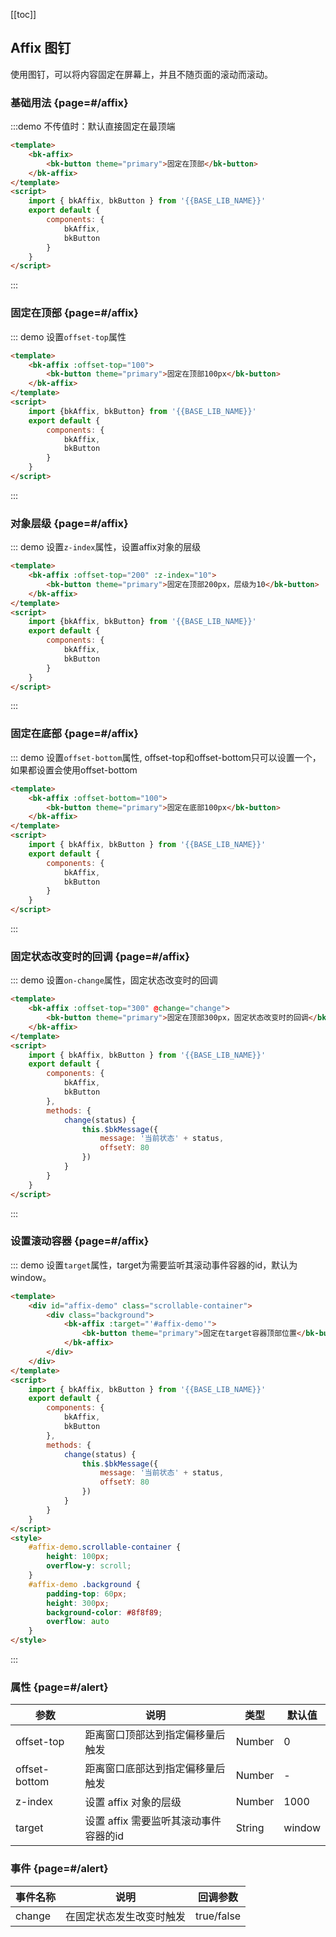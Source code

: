 <script>
    import { bkAffix, bkButton } from '@'

    export default {
        components: {
            bkAffix,
            bkButton
        },
        methods: {
            change(status) {
                this.$bkMessage({
                    message: '当前状态' + status,
                    offsetY: 80
                })
            }
        }
    }
</script>
<style>
    #affix-demo.scrollable-container {
        height: 100px;
        overflow-y: scroll;
    }
    #affix-demo .background {
        padding-top: 60px;
        height: 300px;
        background-color: #9b9b9b;
    }
</style>

[[toc]]

## Affix 图钉

使用图钉，可以将内容固定在屏幕上，并且不随页面的滚动而滚动。

### 基础用法 {page=#/affix}

:::demo 不传值时：默认直接固定在最顶端

```html
<template>
    <bk-affix>
        <bk-button theme="primary">固定在顶部</bk-button>
    </bk-affix>
</template>
<script>
    import { bkAffix, bkButton } from '{{BASE_LIB_NAME}}'
    export default {
        components: {
            bkAffix,
            bkButton
        }
    }
</script>
```
:::

### 固定在顶部 {page=#/affix}
::: demo 设置`offset-top`属性

```html
<template>
    <bk-affix :offset-top="100">
        <bk-button theme="primary">固定在顶部100px</bk-button>
    </bk-affix>
</template>
<script>
    import {bkAffix, bkButton} from '{{BASE_LIB_NAME}}'
    export default {
        components: {
            bkAffix,
            bkButton
        }
    }
</script>
```
:::

### 对象层级 {page=#/affix}
::: demo 设置`z-index`属性，设置affix对象的层级

```html
<template>
    <bk-affix :offset-top="200" :z-index="10">
        <bk-button theme="primary">固定在顶部200px，层级为10</bk-button>
    </bk-affix>
</template>
<script>
    import {bkAffix, bkButton} from '{{BASE_LIB_NAME}}'
    export default {
        components: {
            bkAffix,
            bkButton
        }
    }
</script>
```
:::

### 固定在底部 {page=#/affix}
::: demo 设置`offset-bottom`属性, offset-top和offset-bottom只可以设置一个，如果都设置会使用offset-bottom
```html
<template>
    <bk-affix :offset-bottom="100">
        <bk-button theme="primary">固定在底部100px</bk-button>
    </bk-affix>
</template>
<script>
    import { bkAffix, bkButton } from '{{BASE_LIB_NAME}}'
    export default {
        components: {
            bkAffix,
            bkButton
        }
    }
</script>
```
:::

### 固定状态改变时的回调 {page=#/affix}
::: demo 设置`on-change`属性，固定状态改变时的回调
```html
<template>
    <bk-affix :offset-top="300" @change="change">
        <bk-button theme="primary">固定在顶部300px，固定状态改变时的回调</bk-button>
    </bk-affix>
</template>
<script>
    import { bkAffix, bkButton } from '{{BASE_LIB_NAME}}'
    export default {
        components: {
            bkAffix,
            bkButton
        },
        methods: {
            change(status) {
                this.$bkMessage({
                    message: '当前状态' + status,
                    offsetY: 80
                })
            }
        }
    }
</script>
```
:::

### 设置滚动容器 {page=#/affix}
::: demo 设置`target`属性，target为需要监听其滚动事件容器的id，默认为 window。
```html
<template>
    <div id="affix-demo" class="scrollable-container">
        <div class="background">
            <bk-affix :target="'#affix-demo'">
                <bk-button theme="primary">固定在target容器顶部位置</bk-button>
            </bk-affix>
        </div>
    </div>
</template>
<script>
    import { bkAffix, bkButton } from '{{BASE_LIB_NAME}}'
    export default {
        components: {
            bkAffix,
            bkButton
        },
        methods: {
            change(status) {
                this.$bkMessage({
                    message: '当前状态' + status,
                    offsetY: 80
                })
            }
        }
    }
</script>
<style>
    #affix-demo.scrollable-container {
        height: 100px;
        overflow-y: scroll;
    }
    #affix-demo .background {
        padding-top: 60px;
        height: 300px;
        background-color: #8f8f89;
        overflow: auto
    }
</style>
```
:::

### 属性 {page=#/alert}
| 参数 | 说明 | 类型 | 默认值 |
|------|------|------|------|
| offset-top | 距离窗口顶部达到指定偏移量后触发 | Number| 0 |
| offset-bottom | 距离窗口底部达到指定偏移量后触发 | Number | - |
| z-index | 设置 affix 对象的层级 | Number | 1000 |
| target | 设置 affix 需要监听其滚动事件容器的id | String | window |

### 事件 {page=#/alert}
| 事件名称 | 说明 | 回调参数 |
|------|------|------|
| change | 在固定状态发生改变时触发  | true/false |